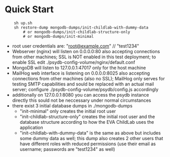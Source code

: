 # Quick Start

```
    sh up.sh
    sh restore-dump mongodb-dumps/init-childlab-with-dummy-data
        # or mongodb-dumps/init-childlab-structure-only
        # or mongodb-dumps/init-minimal
```

* root user credentials are: "root@example.com" // "test1234"
* Webserver (nginx) will listen on 0.0.0.0:80
  also accepting connections from other machines;
  SSL is NOT enabled in this test deployment; to enable SSL edit
  ./psydb-config-volume/nginx/default.conf
* MongoDB will listen to 127.0.0.1:47017 only for the host machine
* MailHog web interface is listening on 0.0.0.0:8025 also accepting
  connections from other machines (also no SSL); MailHog only serves for
  testing SMTP capabilities and sould be replaced with an actual mail server;
  configure ./psydb-config-volume/psydb/config.js accordingly
* additionally on 127.0.0.1:8080 you can access the psydb instance directly
  this sould not be neccessary under normal circumstances
* there exist 3 initial database dumps in ./mongodb-dumps
    * "init-minimal" only creates the initial root user
    * "init-childlab-structure-only" creates the initial root user
      and the database structure according to how the EVA ChildLab uses
      the application
    * "init-childlab-with-dummy-data" is the same as above but includes
      some dummy data as well; this dump also creates 2 other users
      that have different roles with reduced permissions
      (use their email as username; passwords are "test1234" as well)
